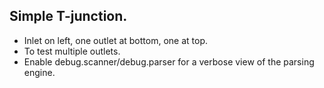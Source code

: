 ## Simple T-junction.

- Inlet on left, one outlet at bottom, one at top.
- To test multiple outlets.
- Enable debug.scanner/debug.parser for a verbose view of the parsing engine.

